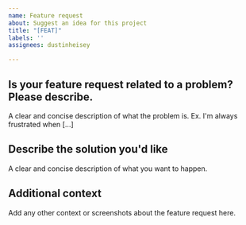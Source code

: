 ```yaml
---
name: Feature request
about: Suggest an idea for this project
title: "[FEAT]"
labels: ''
assignees: dustinheisey

---
```


## Is your feature request related to a problem? Please describe.
A clear and concise description of what the problem is. Ex. I'm always frustrated when [...]

## Describe the solution you'd like
A clear and concise description of what you want to happen.

## Additional context
Add any other context or screenshots about the feature request here.
